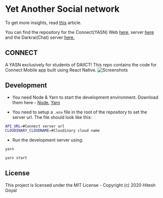 # Yet Another Social network

To get more insights, read [this](https://medium.com/code-dementia/building-a-social-network-using-mern-stack-85037914b944) article.

You can find the repository for the Connect(YASN) Web [here](https://github.com/hitgo00/yasn), server [here](https://github.com/hitgo00/yasn-server) and the Darkrai(Chat) server [here.](https://github.com/darkraichat/darkrai-server)

## CONNECT

A YASN exclusively for students of DAIICT!
This repo contains the code for Connect Mobile app built using React Native.
![Screenshots](https://github.com/hitgo00/yasn-mobile/blob/master/assets/ss.png)

## Development

- You need Node & Yarn to start the development environment. Download them here - [Node](https://nodejs.org/), [Yarn](https://yarnpkg.com)

- You need to setup a `.env` file in the root of the repository to set the server url. The file should look like this:

```bash
API_URL=#Connect server url
CLOUDINARY_CLOUDNAME=#Cloudinary cloud name

```

- Run the development server using:

```bash
yarn

yarn start
```

## License

This project is licensed under the MIT License - Copyright (c) 2020 Hitesh Goyal
